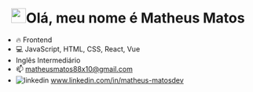 
<h1 align="center"><img src="https://raw.githubusercontent.com/kaueMarques/kaueMarques/master/hi.gif" height="30px">Olá, meu nome é Matheus Matos </h1>

- 🔥  Frontend
- 💻 JavaScript, HTML, CSS, React, Vue
- Inglês Intermediário 
- 📫 matheusmatos88x10@gmail.com
-  ![linkedin](https://user-images.githubusercontent.com/52681020/194790344-184b2bfb-20c3-4ff8-83a3-4cdfd653c6d9.png)
www.linkedin.com/in/matheus-matosdev


<!---
- 👋 I'm a Systems Analysis and Development student, graduating this year. My goal is to become an excellent front end programmer, to the point of being proud of myself!
- 👀 I’m interested in ...
- 🌱 I’m currently learning ...
- 💞️ I’m looking to collaborate on ...
- 📫 How to reach me ...

MatheusMathos/MatheusMathos is a ✨ special ✨ repository because its `README.md` (this file) appears on your GitHub profile.
You can click the Preview link to take a look at your changes.
--->
